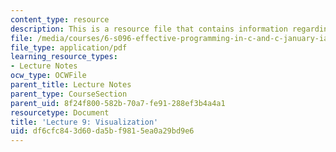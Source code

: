```yaml
---
content_type: resource
description: This is a resource file that contains information regarding lecture 9.
file: /media/courses/6-s096-effective-programming-in-c-and-c-january-iap-2014/df6cfc843d60da5bf9815ea0a29bd9e6_MIT6_S096IAP14_Lecture9.pdf
file_type: application/pdf
learning_resource_types:
- Lecture Notes
ocw_type: OCWFile
parent_title: Lecture Notes
parent_type: CourseSection
parent_uid: 8f24f800-582b-70a7-fe91-288ef3b4a4a1
resourcetype: Document
title: 'Lecture 9: Visualization'
uid: df6cfc84-3d60-da5b-f981-5ea0a29bd9e6
---
```

